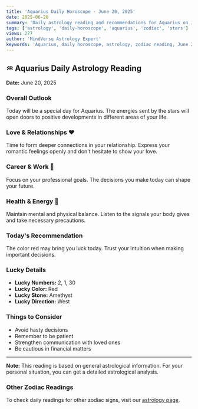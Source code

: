 ```yaml
---
title: 'Aquarius Daily Horoscope - June 20, 2025'
date: 2025-06-20
summary: 'Daily astrology reading and recommendations for Aquarius on June 20, 2025.'
tags: ['astrology', 'daily-horoscope', 'aquarius', 'zodiac', 'stars']
views: 277
author: 'MindVerse Astrology Expert'
keywords: 'Aquarius, daily horoscope, astrology, zodiac reading, June 20, 2025'
---
```


## ♒ Aquarius Daily Astrology Reading

**Date:** June 20, 2025

### Overall Outlook

Today will be a special day for Aquarius. The energies sent by the stars will open doors to positive developments in different areas of your life.

### Love & Relationships ❤️

Time to form deeper connections in your relationship. Express your romantic feelings openly and don't hesitate to show your love.

### Career & Work 💼

Focus on your professional goals. The decisions you make today can shape your future.

### Health & Energy 🌟

Maintain mental and physical balance. Listen to the signals your body gives and take necessary precautions.

### Today's Recommendation

The color red may bring you luck today. Trust your intuition when making important decisions.

### Lucky Details

- **Lucky Numbers:** 2, 1, 30
- **Lucky Color:** Red
- **Lucky Stone:** Amethyst
- **Lucky Direction:** West

### Things to Consider

- Avoid hasty decisions
- Remember to be patient
- Strengthen communication with loved ones
- Be cautious in financial matters

---

**Note:** This reading is based on general astrological information. For your personal situation, you can get a detailed astrological analysis.

### Other Zodiac Readings

To check daily readings for other zodiac signs, visit our [astrology page](https://www.mindversedaily.com/en).

